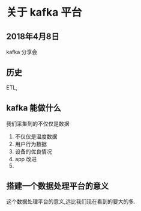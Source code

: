 # 关于 kafka 平台

## 2018年4月8日

kafka 分享会

## 历史 

ETL,  


## kafka 能做什么

我们采集到的不仅仅是数据

1. 不仅仅是温度数据
2. 用户行为数据
3. 设备的优良情况
4. app 改进
5.  

## 搭建一个数据处理平台的意义

这个数据处理平台的意义,远比我们现在看到的要大的多.

## 




